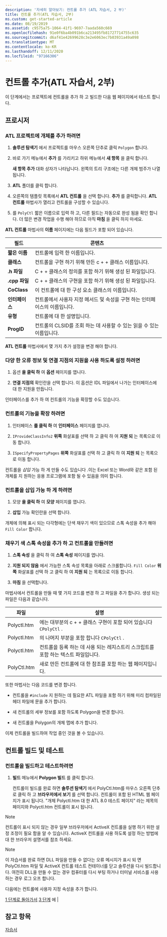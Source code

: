 ```yaml
---
description: '자세히 알아보기: 컨트롤 추가 (ATL 자습서, 2 부)'
title: 컨트롤 추가(ATL 자습서, 2부)
ms.custom: get-started-article
ms.date: 08/19/2019
ms.assetid: c9575a75-1064-41f1-9697-7aada560c669
ms.openlocfilehash: 91e0f6ba4b091b6ca213495fb81727714755c635
ms.sourcegitcommit: d6af41e42699628c3e2e6063ec7b03931a49a098
ms.translationtype: MT
ms.contentlocale: ko-KR
ms.lasthandoff: 12/11/2020
ms.locfileid: "97166306"
---
```

# <a name="adding-a-control-atl-tutorial-part-2"></a>컨트롤 추가(ATL 자습서, 2부)

이 단계에서는 프로젝트에 컨트롤을 추가 하 고 빌드한 다음 웹 페이지에서 테스트 합니다.

## <a name="procedures"></a>프로시저

### <a name="to-add-an-object-to-an-atl-project"></a>ATL 프로젝트에 개체를 추가 하려면

1. **솔루션 탐색기** 에서 프로젝트를 마우스 오른쪽 단추로 클릭 `Polygon` 합니다.

1. 바로 가기 메뉴에서 **추가** 를 가리키고 하위 메뉴에서 **새 항목** 을 클릭 합니다.

    **새 항목 추가** 대화 상자가 나타납니다. 왼쪽의 트리 구조에는 다른 개체 범주가 나열 됩니다.

1. **ATL** 폴더를 클릭 합니다.

1. 오른쪽의 템플릿 목록에서 **ATL 컨트롤** 을 선택 합니다. **추가** 를 클릭합니다. **ATL 컨트롤** 마법사가 열리고 컨트롤을 구성할 수 있습니다.

1. 를 `PolyCtl` 짧은 이름으로 입력 하 고, 다른 필드는 자동으로 완성 됨을 확인 합니다. 더 많은 변경 작업을 수행 해야 하므로 아직 **마침** 을 클릭 하지 마세요.

**ATL 컨트롤** 마법사의 **이름** 페이지에는 다음 필드가 포함 되어 있습니다.

|필드|콘텐츠|
|-----------|--------------|
|**짧은 이름**|컨트롤에 입력 한 이름입니다.|
|**클래스**|컨트롤을 구현 하기 위해 만든 c + + 클래스 이름입니다.|
|**.h 파일**|C + + 클래스의 정의를 포함 하기 위해 생성 된 파일입니다.|
|**.cpp 파일**|C + + 클래스의 구현을 포함 하기 위해 생성 된 파일입니다.|
|**CoClass**|이 컨트롤에 대 한 구성 요소 클래스의 이름입니다.|
|**인터페이스**|컨트롤에서 사용자 지정 메서드 및 속성을 구현 하는 인터페이스의 이름입니다.|
|**유형**|컨트롤에 대 한 설명입니다.|
|**ProgID**|컨트롤의 CLSID를 조회 하는 데 사용할 수 있는 읽을 수 있는 이름입니다.|

**ATL 컨트롤** 마법사에서 몇 가지 추가 설정을 변경 해야 합니다.

### <a name="to-enable-support-for-rich-error-information-and-connection-points"></a>다양 한 오류 정보 및 연결 지점의 지원을 사용 하도록 설정 하려면

1. 옵션 **을 클릭 하** 여 **옵션** 페이지를 엽니다.

1. **연결 지점의** 확인란을 선택 합니다. 이 옵션은 IDL 파일에서 나가는 인터페이스에 대 한 지원을 만듭니다.

인터페이스를 추가 하 여 컨트롤의 기능을 확장할 수도 있습니다.

### <a name="to-extend-the-controls-functionality"></a>컨트롤의 기능을 확장 하려면

1. 인터페이스 **를 클릭 하** 여 **인터페이스** 페이지를 엽니다.

1. `IProvideClassInfo2` **위쪽** 화살표를 선택 하 고 클릭 하 여 **지원 되** 는 목록으로 이동 합니다.

1. `ISpecifyPropertyPages` **위쪽** 화살표를 선택 하 고 클릭 하 여 **지원 되** 는 목록으로 이동 합니다.

컨트롤을 *삽입* 가능 하 게 만들 수도 있습니다 .이는 Excel 또는 Word와 같은 포함 된 개체를 지 원하는 응용 프로그램에 포함 될 수 있음을 의미 합니다.

### <a name="to-make-the-control-insertable"></a>컨트롤을 삽입 가능 하 게 하려면

1. 모양 **을 클릭 하** 여 **모양** 페이지를 엽니다.

1. **삽입** 가능 확인란을 선택 합니다.

개체에 의해 표시 되는 다각형에는 단색 채우기 색이 있으므로 스톡 속성을 추가 해야 `Fill Color` 합니다.

### <a name="to-add-a-fill-color-stock-property-and-create-the-control"></a>채우기 색 스톡 속성을 추가 하 고 컨트롤을 만들려면

1. **스톡 속성** 을 클릭 하 여 **스톡 속성** 페이지를 엽니다.

1. **지원 되지 않음** 에서 가능한 스톡 속성 목록을 아래로 스크롤합니다. `Fill Color` **위쪽** 화살표를 선택 하 고 클릭 하 여 **지원 되** 는 목록으로 이동 합니다.

1. **마침** 을 선택합니다.

마법사에서 컨트롤을 만들 때 몇 가지 코드를 변경 하 고 파일을 추가 합니다. 생성 되는 파일은 다음과 같습니다.

|파일|설명|
|----------|-----------------|
|Polyctl.htm|에는 대부분의 c + + 클래스 구현이 포함 되어 있습니다 `CPolyCtl` .|
|Polyctl.htm|의 나머지 부분을 포함 합니다 `CPolyCtl` .|
|Polyctl.htm|컨트롤을 등록 하는 데 사용 되는 레지스트리 스크립트를 포함 하는 텍스트 파일입니다.|
|PolyCtl.htm|새로 만든 컨트롤에 대 한 참조를 포함 하는 웹 페이지입니다.|

또한 마법사는 다음 코드를 변경 합니다.

- 컨트롤을 `#include` 지 원하는 데 필요한 ATL 파일을 포함 하기 위해 미리 컴파일된 헤더 파일에 문을 추가 합니다.

- 새 컨트롤의 세부 정보를 포함 하도록 Polygon을 변경 합니다.

- 새 컨트롤을 Polygon의 개체 맵에 추가 합니다.

이제 컨트롤을 빌드하여 작업 중인 것을 볼 수 있습니다.

## <a name="building-and-testing-the-control"></a>컨트롤 빌드 및 테스트

### <a name="to-build-and-test-the-control"></a>컨트롤을 빌드하고 테스트하려면

1. **빌드** 메뉴에서 **Polygon 빌드** 를 클릭 합니다.

    컨트롤이 빌드를 완료 하면 **솔루션 탐색기** 에서 PolyCtl.htm를 마우스 오른쪽 단추로 클릭 하 고 **브라우저에서 보기** 를 선택 합니다. 컨트롤이 포함 된 HTML 웹 페이지가 표시 됩니다. "개체 Polyctl.htm 대 한 ATL 8.0 테스트 페이지" 라는 제목의 페이지와 Polyctl.htm 컨트롤이 표시 됩니다.

> [!NOTE]
> 컨트롤이 표시 되지 않는 경우 일부 브라우저에서 ActiveX 컨트롤을 실행 하기 위한 설정 조정이 필요 함을 알 수 있습니다. ActiveX 컨트롤을 사용 하도록 설정 하는 방법에 대 한 브라우저 설명서를 참조 하세요.

> [!NOTE]
> 이 자습서를 완료 하면 DLL 파일을 만들 수 없다는 오류 메시지가 표시 되 면 PolyCtl.htm 파일 및 ActiveX 컨트롤 테스트 컨테이너를 닫고 솔루션을 다시 빌드합니다. 여전히 DLL을 만들 수 없는 경우 컴퓨터를 다시 부팅 하거나 터미널 서비스를 사용 하는 경우 로그 오프 합니다.

다음에는 컨트롤에 사용자 지정 속성을 추가 합니다.

[1 단계로 돌아가서](../atl/creating-the-project-atl-tutorial-part-1.md) [3 단계](../atl/adding-a-property-to-the-control-atl-tutorial-part-3.md) 에 &#124;

## <a name="see-also"></a>참고 항목

[자습서](../atl/active-template-library-atl-tutorial.md)
